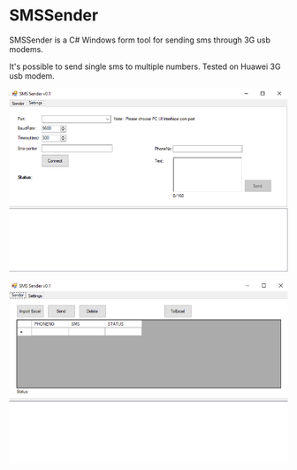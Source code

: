 # SMSSender
SMSSender is a C# Windows form tool for sending sms through 3G usb modems.

It's possible to send single sms to multiple numbers. Tested on Huawei 3G usb modem.

![Settings Tab](https://github.com/uugan/SMSSender/blob/master/screenshots/settings.png?raw=true)

![Sender Tab](https://github.com/uugan/SMSSender/blob/master/screenshots/sender.png?raw=true)